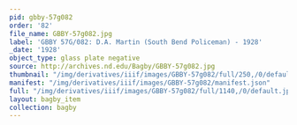 ```yaml
---
pid: gbby-57g082
order: '82'
file_name: GBBY-57g082.jpg
label: 'GBBY 57G/082: D.A. Martin (South Bend Policeman) - 1928'
_date: '1928'
object_type: glass plate negative
source: http://archives.nd.edu/Bagby/GBBY-57g082.jpg
thumbnail: "/img/derivatives/iiif/images/GBBY-57g082/full/250,/0/default.jpg"
manifest: "/img/derivatives/iiif/images/GBBY-57g082/manifest.json"
full: "/img/derivatives/iiif/images/GBBY-57g082/full/1140,/0/default.jpg"
layout: bagby_item
collection: bagby
---
```

